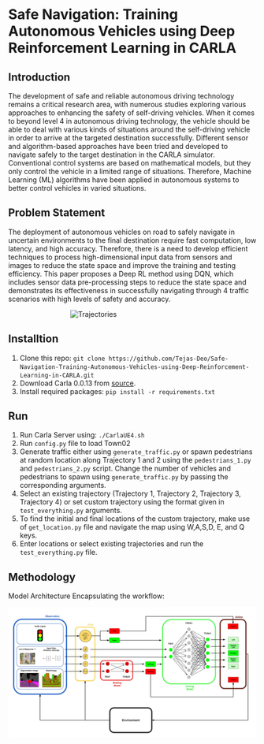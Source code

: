 # Safe Navigation: Training Autonomous Vehicles using Deep Reinforcement Learning in CARLA

## Introduction
The development of safe and reliable autonomous driving technology remains a critical research area, with numerous studies exploring various approaches to enhancing the safety of self-driving vehicles. When it comes to beyond level 4 in autonomous driving technology, the vehicle should be able to deal with various kinds of situations around the self-driving vehicle in order to arrive at the targeted destination successfully. Different sensor and algorithm-based approaches have been tried and developed to navigate safely to the target destination in the CARLA simulator. Conventional control systems are based on mathematical models, but they only control the vehicle in a limited range of situations. Therefore, Machine Learning (ML) algorithms have been applied in autonomous systems to better control vehicles in varied situations.

## Problem Statement
The deployment of autonomous vehicles on road to safely navigate in uncertain environments to the final destination require fast computation, low latency, and high accuracy. Therefore, there is a need to develop efficient techniques to process high-dimensional input data from sensors and images to reduce the state space and improve the training and testing efficiency. This paper proposes a Deep RL method using DQN, which includes sensor data pre-processing steps to reduce the state space and demonstrates its effectiveness in successfully navigating through 4 traffic scenarios with high levels of safety and accuracy.

<img src="/images/trajs.png" alt="Trajectories" width=50% style="display: block; margin: 0 auto;">

## Installtion
1. Clone this repo: `git clone https://github.com/Tejas-Deo/Safe-Navigation-Training-Autonomous-Vehicles-using-Deep-Reinforcement-Learning-in-CARLA.git`
2. Download Carla 0.0.13 from [source](https://github.com/carla-simulator/carla/releases). 
3. Install required packages: `pip install -r requirements.txt`

## Run
1. Run Carla Server using: `./CarlaUE4.sh`
2. Run `config.py` file to load Town02
3. Generate traffic either using `generate_traffic.py` or spawn pedestrians at random location along Trajectory 1 and 2 using the `pedestrians_1.py` and `pedestrians_2.py` script. Change the number of vehicles and pedestrians to spawn using `generate_traffic.py` by passing the corresponding arguments.
4. Select an existing trajectory (Trajectory 1, Trajectory 2, Trajectory 3, Trajectory 4) or set custom trajectory using the format given in `test_everything.py` arguments.
5. To find the initial and final locations of the custom trajectory, make use of `get_location.py` file and navigate the map using W,A,S,D, E, and Q keys. 
6. Enter locations or select existing trajectories and run the `test_everything.py` file.

## Methodology
Model Architecture Encapsulating the workflow:

<center><img src="/images/model.jpg" alt="Model Architecture"></center>
